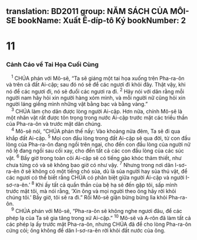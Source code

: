 translation: BD2011
group: NĂM SÁCH CỦA MÔI-SE
bookName: Xuất Ê-díp-tô Ký 
bookNumber: 2
-------

<div class="title"><h1>11</h1><h3>Cảnh Cáo về Tai Họa Cuối Cùng</h3></div>
<span class="verse xu_11_1"> <sup>1</sup> CHÚA phán với Mô-sê, “Ta sẽ giáng một tai họa xuống trên Pha-ra-ôn và trên cả đất Ai-cập; sau đó nó sẽ để các ngươi đi khỏi đây. Thật vậy, khi nó để các ngươi đi, nó sẽ đuổi các ngươi ra đi. </span>
<span class="verse xu_11_2"><sup>2</sup> Hãy nói với dân rằng mỗi người nam hãy hỏi xin người hàng xóm mình, và mỗi người nữ cũng hỏi xin người láng giềng mình những vật bằng bạc và bằng vàng.”<br/></span>
<span class="verse xu_11_3"> <sup>3</sup> CHÚA làm cho dân được lòng người Ai-cập. Hơn nữa, chính Mô-sê là một nhân vật rất được tôn trọng trong nước Ai-cập trước mặt các triều thần của Pha-ra-ôn và trước mặt dân chúng.<br/></span>
<span class="verse xu_11_4"> <sup>4</sup> Mô-sê nói, “CHÚA phán thế nầy: Vào khoảng nửa đêm, Ta sẽ đi qua khắp đất Ai-cập. </span>
<span class="verse xu_11_5"><sup>5</sup> Mọi con đầu lòng trong đất Ai-cập sẽ qua đời, từ con đầu lòng của Pha-ra-ôn đang ngồi trên ngai, cho đến con đầu lòng của người nữ nô lệ đang ngồi sau cối xay, cho đến tất cả các con đầu lòng của các súc vật. </span>
<span class="verse xu_11_6"><sup>6</sup> Bấy giờ trong toàn cõi Ai-cập sẽ có tiếng gào khóc thảm thiết, như chưa từng có và sẽ không bao giờ có như vậy. </span>
<span class="verse xu_11_7"><sup>7</sup> Nhưng trong nơi dân I-sơ-ra-ên ở sẽ không có một tiếng chó sủa, dù là sủa người hay sủa thú vật, để các ngươi có thể biết rằng CHÚA có phân biệt giữa người Ai-cập và người I-sơ-ra-ên.’ </span>
<span class="verse xu_11_8"><sup>8</sup> Khi ấy tất cả quần thần của bệ hạ sẽ đến gặp tôi, sấp mình trước mặt tôi, mà nói rằng, ‘Xin ông và mọi người theo ông hãy rời khỏi chúng tôi.’ Bấy giờ, tôi sẽ ra đi.” Rồi Mô-sê giận bừng bừng lìa khỏi Pha-ra-ôn.<br/></span>
<span class="verse xu_11_9"> <sup>9</sup> CHÚA phán với Mô-sê, “Pha-ra-ôn sẽ không nghe ngươi đâu, để các phép lạ của Ta sẽ gia tăng trong xứ Ai-cập.” </span>
<span class="verse xu_11_10"><sup>10</sup> Mô-sê và A-rôn đã làm tất cả các phép lạ ấy trước mặt Pha-ra-ôn, nhưng CHÚA đã để cho lòng Pha-ra-ôn cứng cỏi; ông không để dân I-sơ-ra-ên rời khỏi đất nước của ông.<br/></span>
